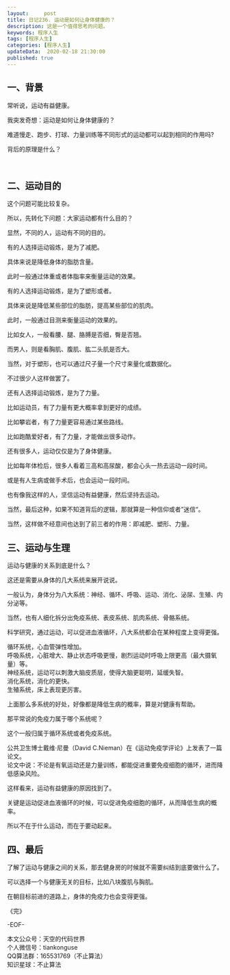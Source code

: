 ```yaml
---   
layout:     post  
title: 日记236. 运动是如何让身体健康的？  
description: 这是一个值得思考的问题。       
keywords: 程序人生  
tags: [程序人生]    
categories: [程序人生]  
updateData:  2020-02-18 21:30:00  
published: true  
---  
```



## 一、背景  
 

常听说，运动有益健康。  


我突发奇想：运动是如何让身体健康的？  


难道慢走、跑步、打球、力量训练等不同形式的运动都可以起到相同的作用吗?  


背后的原理是什么？  

​

## 二、运动目的  


这个问题可能比较复杂。  


所以，先转化下问题：大家运动都有什么目的？  



显然，不同的人，运动有不同的目的。  



有的人选择运动锻炼，是为了减肥。  

具体来说是降低身体的脂肪含量。  

此时一般通过体重或者体脂率来衡量运动的效果。  



有的人选择运动锻炼，是为了塑形或者。  

具体来说是降低某些部位的脂肪，提高某些部位的肌肉。  

此时，一般通过目测来衡量运动的效果的。  

比如女人，一般看腰、腿、胳膊是否细，臀是否翘。  

而男人，则是看胸肌、腹肌、肱二头肌是否大。  

当然，对于塑形，也可以通过尺子量一个尺寸来量化或数据化。  

不过很少人这样做罢了。  



还有人选择运动锻炼，是为了力量。  

比如运动员，有了力量有更大概率拿到更好的成绩。  

比如攀岩者，有了力量更容易通过某些路线。  

比如跑酷爱好者，有了力量，才能做出很多动作。  




还有很多人，运动仅仅是为了身体健康。  

比如每年体检后，很多人看着三高和高尿酸，都会心头一热去运动一段时间。  

或是有人生病或做手术后，也会运动一段时间。  

也有像我这样的人，坚信运动有益健康，然后坚持去运动。  


当然，最后这种，如果不知道背后的逻辑，那就算是一种信仰或者”迷信“。  

当然，这样做不经意间也达到了前三者的作用：即减肥、塑形、力量。  



## 三、运动与生理


运动与健康的关系到底是什么？  


这还是需要从身体的几大系统来展开说说。  


一般认为，身体分为八大系统：神经、循环、呼吸、运动、消化、泌尿、生殖、内分泌等。  


当然，也有人细化拆分出免疫系统、表皮系统、肌肉系统、骨骼系统。  



科学研究，通过运动，可以促进血液循环，八大系统都会在某种程度上变得更强。  


循环系统，心血管弹性增加。  
呼吸系统，心脏增大、静止状态呼吸更慢，剧烈运动时呼吸上限更高（最大摄氧量）等。  
神经系统，运动可以刺激大脑皮质层，使得大脑更聪明，延缓失智。  
消化系统，消化的更快。  
生殖系统，床上表现更厉害。  


上面那么多系统的好处，好像都是降低生病的概率，算是对健康有帮助。  


那平常说的免疫力属于哪个系统呢？  


这个一般归属于循环系统或者免疫系统。  


公共卫生博士戴维·尼曼（David C.Nieman）在《运动免疫学评论》上发表了一篇论文。  
论文中说：不论是有氧运动还是力量训练，都能促进重要免疫细胞的循环，进而降低感染风险。  


这样看来，运动有益健康的原因找到了。  


关键是运动促进血液循环的时候，可以促进免疫细胞的循环，从而降低生病的概率。  


所以不在于什么运动，而在于要动起来。  


## 四、最后  


了解了运动与健康之间的关系，那去健身房的时候就不需要纠结到底要做什么了。  


可以选择一个与健康无关的目标，比如八块腹肌与胸肌。  


在朝目标前进的道路上，身体的免疫力也会变得更强。  





《完》  


-EOF-  



本文公众号：天空的代码世界  
个人微信号：tiankonguse  
QQ算法群：165531769（不止算法）  
知识星球：不止算法  


